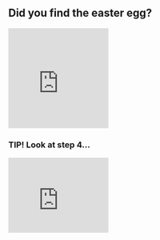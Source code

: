 ## Did you find the easter egg?

<iframe src="https://giphy.com/embed/JoqezKViyMjkahOzD8" width="200" height="200" frameBorder="0" class="giphy-embed" allowFullScreen></iframe>

### TIP! Look at step 4...

<iframe src="https://giphy.com/embed/3ohs4dsfwr3J53qrS0" width="200" frameBorder="0" class="giphy-embed" allowFullScreen></iframe>
